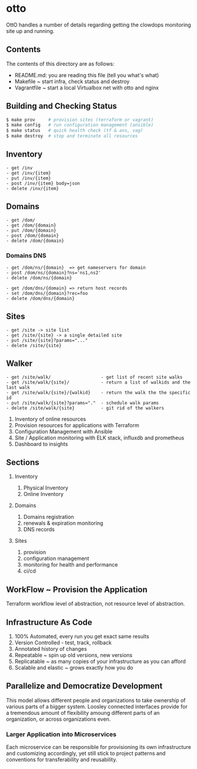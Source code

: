 # otto

OttO handles a number of details regarding getting the clowdops
monitoring site up and running.

## Contents 

The contents of this directory are as follows:

- README.md: you are reading this file (tell you what's what)
- Makefile ~ start infra, check status and destroy
- Vagrantfile ~ start a local Virtualbox net with otto and nginx


## Building and Checking Status

```bash
$ make prov		# provision sites (terraform or vagrant)
$ make config	# run configuration management (ansible)
$ make status   # quick health check (tf & ans, vag)
$ make destroy  # stop and terminate all resources
```

## Inventory

```
- get /inv
- get /inv/{item}
- put /inv/{item}
- post /inv/{item} body=json
- delete /inv/{item}
```

## Domains

```
- get /dom/
- get /dom/{domain}
- put /dom/{domain}
- post /dom/{domain}
- delete /dom/{domain}
```

### Domains DNS

```
- get /dom/ns/{domain}  => get nameservers for domain
- post /dom/ns/{domain}?ns='ns1,ns2'
- delete /dom/ns/{domain}

- get /dom/dns/{domain} => return host records
- set /dom/dns/{domain}?rec=foo
- delete /dom/dns/{domain}
```

## Sites

```
- get /site -> site list
- get /site/{site} -> a single detailed site
- put /site/{site}?params="..."
- delete /site/{site}
```

## Walker
```
- get /site/walk/					- get list of recent site walks
- get /site/walk/{site}/			- return a list of walkids and the last walk
- get /site/walk/{site}/{walkid}	- return the walk the the specific id
- put /site/walk/{site}?params="."  - schedule walk params
- delete /site/walk/{site}			- git rid of the walkers
```  


1. Inventory of online resources
1. Provision resources for applications with Terraform
2. Configuration Management with Ansible
3. Site / Application monitoring with ELK stack, influxdb and
   prometheus 
4. Dashboard to insights

## Sections

1. Inventory
   1. Physical Inventory
   1. Online Inventory

2. Domains
   1. Domains registration
   2. renewals & expiration monitoring
   3. DNS records

3. Sites 
   1. provision
   2. configuration management
   3. monitoring for health and performance
   4. ci/cd

## WorkFlow ~ Provision the Application

Terraform workflow level of abstraction, not resource level of
abstraction. 

## Infrastructure As Code

1. 100% Automated, every run you get exact same results
2. Version Controlled - test, track, rollback
3. Annotated history of changes
4. Repeatable ~ spin up old versions, new versions
5. Replicatable ~ as many copies of your infrastructure as you can
   afford
6. Scalable and elastic ~ grows exactly how you do

## Parallelize and Democratize Development

This model allows different people and organizations to take ownership
of various parts of a bigger system.  Loosley connected interfaces
provide for a tremendous amount of flexibility amoung different parts
of an organization, or across organizations even.

### Larger Application into Microservices

Each microservice can be responsible for provisioning its own
infrastructure and customizing accordingly, yet still stick to project
patterns and conventions for transferability and reusability.
